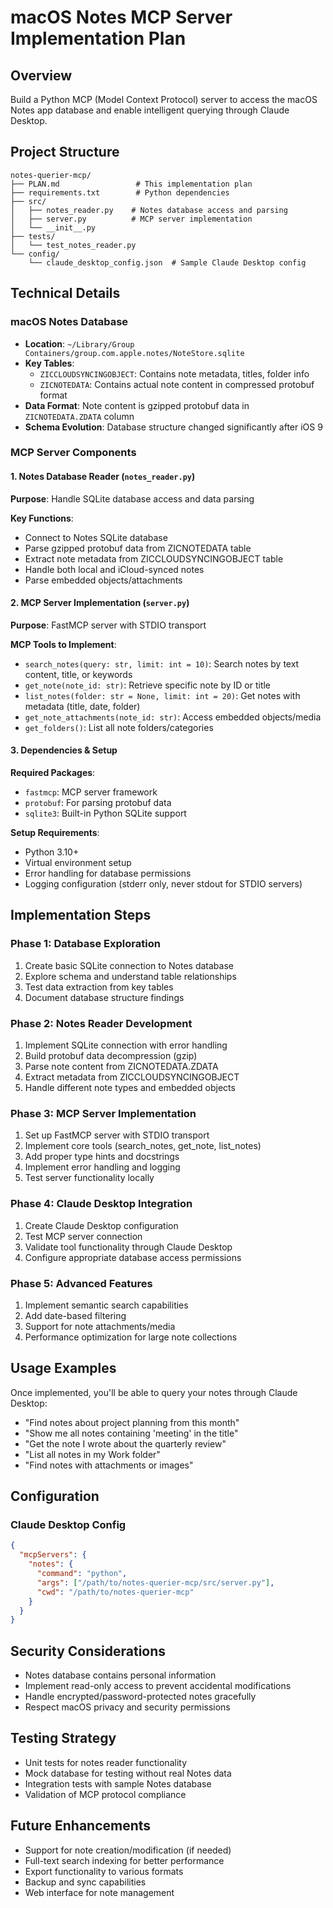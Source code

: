 # macOS Notes MCP Server Implementation Plan

## Overview
Build a Python MCP (Model Context Protocol) server to access the macOS Notes app database and enable intelligent querying through Claude Desktop.

## Project Structure
```
notes-querier-mcp/
├── PLAN.md                 # This implementation plan
├── requirements.txt        # Python dependencies
├── src/
│   ├── notes_reader.py    # Notes database access and parsing
│   ├── server.py          # MCP server implementation
│   └── __init__.py
├── tests/
│   └── test_notes_reader.py
└── config/
    └── claude_desktop_config.json  # Sample Claude Desktop config
```

## Technical Details

### macOS Notes Database
- **Location**: `~/Library/Group Containers/group.com.apple.notes/NoteStore.sqlite`
- **Key Tables**:
  - `ZICCLOUDSYNCINGOBJECT`: Contains note metadata, titles, folder info
  - `ZICNOTEDATA`: Contains actual note content in compressed protobuf format
- **Data Format**: Note content is gzipped protobuf data in `ZICNOTEDATA.ZDATA` column
- **Schema Evolution**: Database structure changed significantly after iOS 9

### MCP Server Components

#### 1. Notes Database Reader (`notes_reader.py`)
**Purpose**: Handle SQLite database access and data parsing

**Key Functions**:
- Connect to Notes SQLite database
- Parse gzipped protobuf data from ZICNOTEDATA table
- Extract note metadata from ZICCLOUDSYNCINGOBJECT table
- Handle both local and iCloud-synced notes
- Parse embedded objects/attachments

#### 2. MCP Server Implementation (`server.py`)
**Purpose**: FastMCP server with STDIO transport

**MCP Tools to Implement**:
- `search_notes(query: str, limit: int = 10)`: Search notes by text content, title, or keywords
- `get_note(note_id: str)`: Retrieve specific note by ID or title
- `list_notes(folder: str = None, limit: int = 20)`: Get notes with metadata (title, date, folder)
- `get_note_attachments(note_id: str)`: Access embedded objects/media
- `get_folders()`: List all note folders/categories

#### 3. Dependencies & Setup
**Required Packages**:
- `fastmcp`: MCP server framework
- `protobuf`: For parsing protobuf data
- `sqlite3`: Built-in Python SQLite support

**Setup Requirements**:
- Python 3.10+
- Virtual environment setup
- Error handling for database permissions
- Logging configuration (stderr only, never stdout for STDIO servers)

## Implementation Steps

### Phase 1: Database Exploration
1. Create basic SQLite connection to Notes database
2. Explore schema and understand table relationships
3. Test data extraction from key tables
4. Document database structure findings

### Phase 2: Notes Reader Development
1. Implement SQLite connection with error handling
2. Build protobuf data decompression (gzip)
3. Parse note content from ZICNOTEDATA.ZDATA
4. Extract metadata from ZICCLOUDSYNCINGOBJECT
5. Handle different note types and embedded objects

### Phase 3: MCP Server Implementation
1. Set up FastMCP server with STDIO transport
2. Implement core tools (search_notes, get_note, list_notes)
3. Add proper type hints and docstrings
4. Implement error handling and logging
5. Test server functionality locally

### Phase 4: Claude Desktop Integration
1. Create Claude Desktop configuration
2. Test MCP server connection
3. Validate tool functionality through Claude Desktop
4. Configure appropriate database access permissions

### Phase 5: Advanced Features
1. Implement semantic search capabilities
2. Add date-based filtering
3. Support for note attachments/media
4. Performance optimization for large note collections

## Usage Examples

Once implemented, you'll be able to query your notes through Claude Desktop:

- "Find notes about project planning from this month"
- "Show me all notes containing 'meeting' in the title"
- "Get the note I wrote about the quarterly review"
- "List all notes in my Work folder"
- "Find notes with attachments or images"

## Configuration

### Claude Desktop Config
```json
{
  "mcpServers": {
    "notes": {
      "command": "python",
      "args": ["/path/to/notes-querier-mcp/src/server.py"],
      "cwd": "/path/to/notes-querier-mcp"
    }
  }
}
```

## Security Considerations
- Notes database contains personal information
- Implement read-only access to prevent accidental modifications
- Handle encrypted/password-protected notes gracefully
- Respect macOS privacy and security permissions

## Testing Strategy
- Unit tests for notes reader functionality
- Mock database for testing without real Notes data
- Integration tests with sample Notes database
- Validation of MCP protocol compliance

## Future Enhancements
- Support for note creation/modification (if needed)
- Full-text search indexing for better performance
- Export functionality to various formats
- Backup and sync capabilities
- Web interface for note management